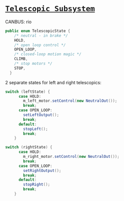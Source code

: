 # [`Telescopic Subsystem`](/src/main/java/frc/robot/subsystems/TelescopicSubsystem.java)
CANBUS: rio

```java
public enum TelescopicState {
    /* neutral - in brake */
    HOLD,
    /* open loop control */
    OPEN_LOOP,
    /* closed-loop motion magic */
    CLIMB,
    /* stop motors */
    STOP,
  }
```

2 separate states for left and right telescopics:
```java 
switch (leftState) {
      case HOLD:
        m_left_motor.setControl(new NeutralOut());
        break;
      case OPEN_LOOP:
        setLeftOutput();
        break;
      default:
        stopLeft();
        break;
    }

switch (rightState) {
      case HOLD:
        m_right_motor.setControl(new NeutralOut());
        break;
      case OPEN_LOOP:
        setRightOutput();
        break;
      default:
        stopRight();
        break;
    } 
```